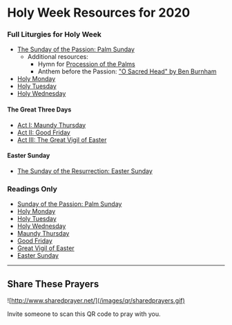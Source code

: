 # Holy Week Resources for 2020

### Full Liturgies for Holy Week
* [The Sunday of the Passion: Palm Sunday](liturgies/palmsunday)
  * Additional resources:
     * Hymn for [Procession of the Palms](https://youtu.be/h3a8fTTrAdE)
	 * Anthem before the Passion: ["O Sacred Head" by Ben Burnham](https://s3.amazonaws.com/cdn.boidem.org/2020/BB-OSacredHead.mp3)
* [Holy Monday](liturgies/holywk-epmon)
* [Holy Tuesday](liturgies/holywk-eptue)
* [Holy Wednesday](liturgies/holywk-epwed)

#### The Great Three Days
* [Act I: Maundy Thursday](liturgies/holywk-maundythurs)
* [Act II: Good Friday](liturgies/holywk-goodfri)
* [Act III: The Great Vigil of Easter](liturgies/holywk-vigil)

#### Easter Sunday
* [The Sunday of the Resurrection: Easter Sunday](liturgies/holywk-easter)

### Readings Only
* [Sunday of the Passion: Palm Sunday](https://lectionarypage.net/YearA_RCL/HolyWk/APalmSun_RCL.html)
* [Holy Monday](https://lectionarypage.net/YearABC_RCL/HolyWk/HolyMon_RCL.html)
* [Holy Tuesday](https://lectionarypage.net/YearABC_RCL/HolyWk/HolyTue_RCL.html)
* [Holy Wednesday](https://lectionarypage.net/YearABC_RCL/HolyWk/HolyWed_RCL.html)
* [Maundy Thursday](https://lectionarypage.net/YearABC_RCL/HolyWk/MaundyTh_RCL.html)
* [Good Friday](https://lectionarypage.net/YearABC_RCL/HolyWk/GoodFri_RCL.html)
* [Great Vigil of Easter](https://lectionarypage.net/YearA_RCL/Easter/AEasVigil_RCL.html)
* [Easter Sunday](https://lectionarypage.net/YearA_RCL/Easter/AEasterPrin_RCL.html)

------------

## Share These Prayers

![http://www.sharedprayer.net/](/images/qr/sharedprayers.gif)

Invite someone to scan this QR code to pray with you.
